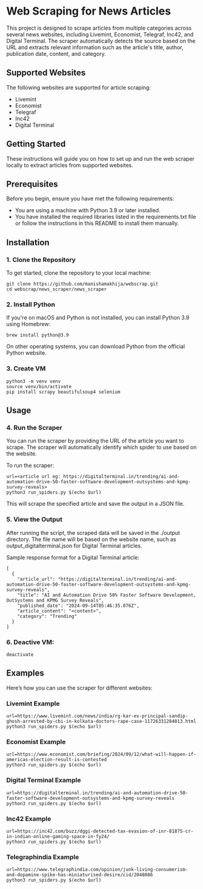 # Web Scraping for News Articles
This project is designed to scrape articles from multiple categories across several news websites, including Livemint, Economist, Telegraf, Inc42, and Digital Terminal. The scraper automatically detects the source based on the URL and extracts relevant information such as the article's title, author, publication date, content, and category.

## Supported Websites
The following websites are supported for article scraping:
* Livemint
* Economist
* Telegraf
* Inc42
* Digital Terminal
## Getting Started
These instructions will guide you on how to set up and run the web scraper locally to extract articles from supported websites.

## Prerequisites
Before you begin, ensure you have met the following requirements:

* You are using a machine with Python 3.9 or later installed.
* You have installed the required libraries listed in the requirements.txt file or follow the instructions in this README to install them manually.

## Installation

### 1. Clone the Repository
To get started, clone the repository to your local machine:
```console
git clone https://github.com/manishamakhija/webscrap.git
cd webscrap/news_scraper/news_scraper
```
### 2. Install Python
If you're on macOS and Python is not installed, you can install Python 3.9 using Homebrew:
```console
brew install python@3.9
```
On other operating systems, you can download Python from the official Python website.

### 3. Create VM
```console
python3 -m venv venv
source venv/bin/activate
pip install scrapy beautifulsoup4 selenium
```

## Usage
### 4. Run the Scraper
You can run the scraper by providing the URL of the article you want to scrape. The scraper will automatically identify which spider to use based on the website.

To run the scraper:
```console
url=<article url eg: https://digitalterminal.in/trending/ai-and-automation-drive-50-faster-software-development-outsystems-and-kpmg-survey-reveals>
python3 run_spiders.py $(echo $url)
```
This will scrape the specified article and save the output in a JSON file.

### 5. View the Output
After running the script, the scraped data will be saved in the ./output directory. The file name will be based on the website name, such as output_digitalterminal.json for Digital Terminal articles.

Sample response format for a Digital Terminal article:

```console
[
  {
    "article_url": "https://digitalterminal.in/trending/ai-and-automation-drive-50-faster-software-development-outsystems-and-kpmg-survey-reveals",
    "title": "AI and Automation Drive 50% Faster Software Development, OutSystems and KPMG Survey Reveals",
    "published_date": "2024-09-14T05:46:35.076Z",
    "article_content": "<content>",
    "category": "Trending"
  }
]
```

### 6. Deactive VM:
```console
deactivate
```


## Examples
Here’s how you can use the scraper for different websites:
### Livemint Example
```console
url=https://www.livemint.com/news/india/rg-kar-ex-principal-sandip-ghosh-arrested-by-cbi-in-kolkata-doctors-rape-case-11726331284013.html
python3 run_spiders.py $(echo $url)
```
### Economist Example
```console
url=https://www.economist.com/briefing/2024/09/12/what-will-happen-if-americas-election-result-is-contested
python3 run_spiders.py $(echo $url)
```
### Digital Terminal Example
```console
url=https://digitalterminal.in/trending/ai-and-automation-drive-50-faster-software-development-outsystems-and-kpmg-survey-reveals
python3 run_spiders.py $(echo $url)
```
### Inc42 Example
```console
url=https://inc42.com/buzz/dggi-detected-tax-evasion-of-inr-81875-cr-in-indian-online-gaming-space-in-fy24/
python3 run_spiders.py $(echo $url)
```
### Telegraphindia Example
```console
url=https://www.telegraphindia.com/opinion/junk-living-consumerism-and-dopamine-spike-has-miniaturised-desire/cid/2048086
python3 run_spiders.py $(echo $url)
```
